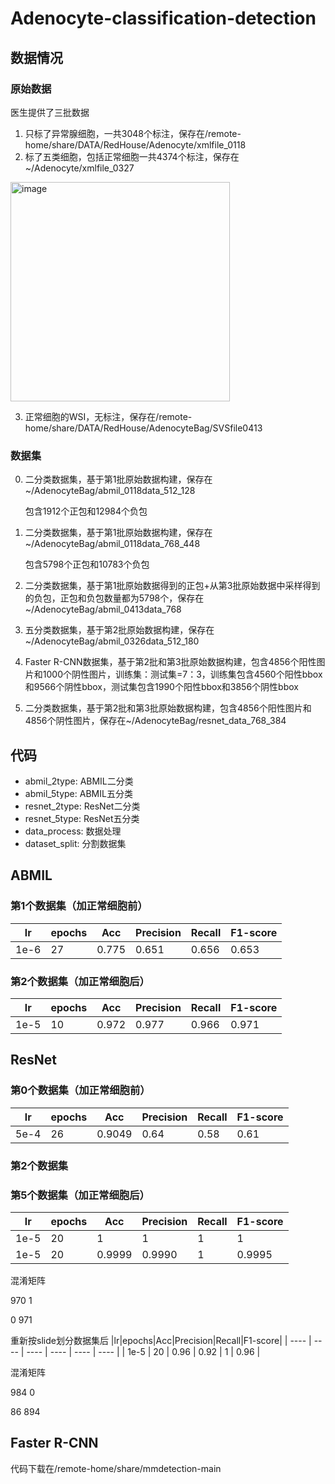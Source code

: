 # Adenocyte-classification-detection
## 数据情况
### 原始数据
医生提供了三批数据

1. 只标了异常腺细胞，一共3048个标注，保存在/remote-home/share/DATA/RedHouse/Adenocyte/xmlfile_0118
2. 标了五类细胞，包括正常细胞一共4374个标注，保存在~/Adenocyte/xmlfile_0327
<img width="351" alt="image" src="https://user-images.githubusercontent.com/83853473/233537843-9737c29b-5bb7-49ab-9d9f-4cda43b922a4.png">

3. 正常细胞的WSI，无标注，保存在/remote-home/share/DATA/RedHouse/AdenocyteBag/SVSfile0413

### 数据集
0. 二分类数据集，基于第1批原始数据构建，保存在~/AdenocyteBag/abmil_0118data_512_128

   包含1912个正包和12984个负包
1. 二分类数据集，基于第1批原始数据构建，保存在~/AdenocyteBag/abmil_0118data_768_448
   
   包含5798个正包和10783个负包

2. 二分类数据集，基于第1批原始数据得到的正包+从第3批原始数据中采样得到的负包，正包和负包数量都为5798个，保存在~/AdenocyteBag/abmil_0413data_768
3. 五分类数据集，基于第2批原始数据构建，保存在~/AdenocyteBag/abmil_0326data_512_180
4. Faster R-CNN数据集，基于第2批和第3批原始数据构建，包含4856个阳性图片和1000个阴性图片，训练集：测试集=7：3，训练集包含4560个阳性bbox和9566个阴性bbox，测试集包含1990个阳性bbox和3856个阴性bbox

5. 二分类数据集，基于第2批和第3批原始数据构建，包含4856个阳性图片和4856个阴性图片，保存在~/AdenocyteBag/resnet_data_768_384
## 代码
- abmil_2type: ABMIL二分类
- abmil_5type: ABMIL五分类
- resnet_2type: ResNet二分类
- resnet_5type: ResNet五分类
- data_process: 数据处理
- dataset_split: 分割数据集

## ABMIL
### 第1个数据集（加正常细胞前）
|lr|epochs|Acc|Precision|Recall|F1-score|
| ---- | ---- | ---- | ---- | ---- | ---- |
| 1e-6 | 27 | 0.775 | 0.651 | 0.656 | 0.653 |


### 第2个数据集（加正常细胞后）

|lr|epochs|Acc|Precision|Recall|F1-score|
| ---- | ---- | ---- | ---- | ---- | ---- |
| 1e-5 | 10 | 0.972 | 0.977 | 0.966 | 0.971 |

## ResNet
### 第0个数据集（加正常细胞前）
|lr|epochs|Acc|Precision|Recall|F1-score|
| ---- | ---- | ---- | ---- | ---- | ---- |
| 5e-4 | 26 | 0.9049 | 0.64 | 0.58 | 0.61 |

### 第2个数据集

### 第5个数据集（加正常细胞后）
|lr|epochs|Acc|Precision|Recall|F1-score|
| ---- | ---- | ---- | ---- | ---- | ---- |
| 1e-5 | 20 | 1 | 1 | 1 | 1 |
| 1e-5 | 20 | 0.9999 | 0.9990 | 1 | 0.9995 |

混淆矩阵

970 1

0 971

重新按slide划分数据集后
|lr|epochs|Acc|Precision|Recall|F1-score|
| ---- | ---- | ---- | ---- | ---- | ---- |
| 1e-5 | 20 | 0.96 | 0.92 | 1 | 0.96 |

混淆矩阵

984 0

86 894

## Faster R-CNN
代码下载在/remote-home/share/mmdetection-main
